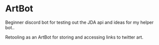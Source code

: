 # ArtBot
 Beginner discord bot for testing out the JDA api and ideas for my helper bot..

Retooling as an ArtBot for storing and accessing links to twitter art.
